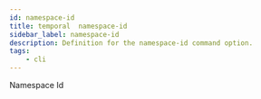 ```yaml
---
id: namespace-id
title: temporal  namespace-id
sidebar_label: namespace-id
description: Definition for the namespace-id command option.
tags:
	- cli
---
```


Namespace Id
